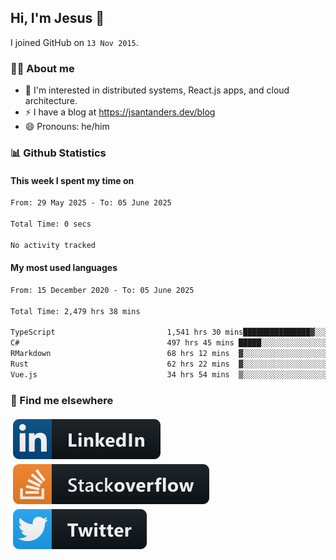 ## Hi, I'm Jesus 👋

I joined GitHub on `13 Nov 2015`.

<!-- Talking about you -->

### 👨‍💻 About me

- 👦 I'm interested in distributed systems, React.js apps, and cloud architecture.
- ⚡️ I have a blog at <https://jsantanders.dev/blog>
- 😄 Pronouns: he/him

### 📊 Github Statistics

#### This week I spent my time on

<!--START_SECTION:weekly-->

```txt
From: 29 May 2025 - To: 05 June 2025

Total Time: 0 secs

No activity tracked
```

<!--END_SECTION:weekly-->

#### My most used languages

<!--START_SECTION:alltime-->

```txt
From: 15 December 2020 - To: 05 June 2025

Total Time: 2,479 hrs 38 mins

TypeScript                         1,541 hrs 30 mins███████████████▓░░░░░░░░░   62.17 %
C#                                 497 hrs 45 mins █████░░░░░░░░░░░░░░░░░░░░   20.07 %
RMarkdown                          68 hrs 12 mins  ▓░░░░░░░░░░░░░░░░░░░░░░░░   02.75 %
Rust                               62 hrs 22 mins  ▓░░░░░░░░░░░░░░░░░░░░░░░░   02.52 %
Vue.js                             34 hrs 54 mins  ▒░░░░░░░░░░░░░░░░░░░░░░░░   01.41 %
```

<!--END_SECTION:alltime-->

### 📢 Find me elsewhere

<p>
  <a target="_blank" href="https://linkedin.com/in/jsantanders">
    <img src="https://github.com/jsantanders/jsantanders/blob/master/img/linkedin.svg" alt="LinkedIn" style="vertical-align:top; margin:4px">
  </a>
  
  <a target="_blank" href="https://stackoverflow.com/users/7318331/jesus-santander">
    <img src="https://github.com/jsantanders/jsantanders/blob/master/img/stackoverflow.svg" alt="StackOverflow" style="vertical-align:top; margin:4px">
  </a>
  
  <a target="_blank" href="http://twitter.com/jsantanders">
    <img src="https://github.com/jsantanders/jsantanders/blob/master/img/twitter.svg" alt="Twitter" style="vertical-align:top; margin:4px">
  </a>
</p>
